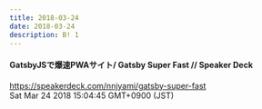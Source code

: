 ```yaml
---
title: 2018-03-24
date: 2018-03-24
description: B! 1
---
```


#### GatsbyJSで爆速PWAサイト/ Gatsby Super Fast // Speaker Deck
https://speakerdeck.com/nnjyami/gatsby-super-fast<br>
Sat Mar 24 2018 15:04:45 GMT+0900 (JST)<br>


